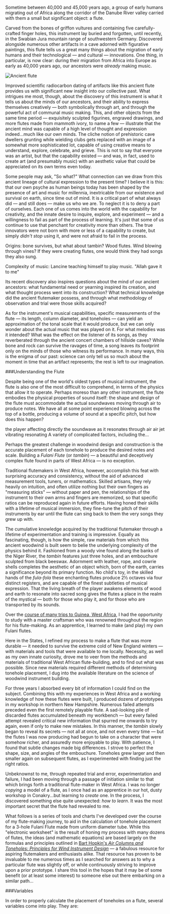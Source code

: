 Sometime between 40,000 and 45,000 years ago, a group of early humans migrating out of Africa along the corridor of the Danube River valley carried with them a small but significant object: a flute. 

Carved from the bones of griffon vultures and containing five carefully-crafted finger holes, this instrument lay buried and forgotten, until recently, in the Swabian Jura mountain range of southwestern Germany. Discovered alongside numerous other artifacts in a cave adorned with figurative paintings, this flute tells us a great many things about the migration of early humans and their technological — and cultural — innovations. One thing, in particular, is now clear: during their migration from Africa into Europe as early as 40,000 years ago, our ancestors were _already_ making music.

<img src="http://kassaflutes.com/images/ancient-flute.jpg" alt="Ancient flute" class="img-responsive">

Improved scientific radiocarbon dating of artifacts like this ancient flute provides us with significant new insight into our collective past. What intrigues me most, though, about the discovery of this instrument is what it tells us about the minds of our ancestors, and their ability to express themselves creatively — both symbolically through art, and through the powerful act of communal music making. This, and other objects from the same time period — exquisitely sculpted figurines, engraved drawings, and more flutes made from mammoth ivory, to name a few — illustrate that the ancient mind was capable of a high level of thought and expression indeed...much like our own minds. The cliche notion of prehistoric cave dwellers grunting while wielding clubs gets replaced with an image of a somewhat more sophisticated lot, capable of using creative means to understand, explore, celebrate, and grieve. This is not to say that everyone was an artist, but that the capability existed — and was, in fact, used to create art (and presumably music) with an aesthetic value that could be appreciated on its own terms even today.

Some people may ask, "So what?" What connection can we draw from this ancient lineage of cultural expression to the present time? I believe it is this: that our own psyche as human beings today has been shaped by the presence of art and music for millennia, inextricable from our existence and survival on earth, since time out of mind. It is a critical part of what always did — and still does — make us who we are. To neglect it is to deny a part of ourselves. Each one of us comes into the world with the capability for creativity, and the innate desire to inquire, explore, and experiment — and a willingness to fail as part of the process of learning. It's just that some of us continue to use that penchant for creativity more than others. The true innovators were not born with more or less of a capability to create, but simply _didn't stop_ using it, and were not afraid to fail in the process.



Origins: bone survives, but what about tambin? Wood flutes. Wind blowing through vines? If they were creating flutes, one would think they had songs they also sung.

Complexity of music: Lancine teaching himself to play music. "Allah gave it to me"

Its recent discovery also inspires questions about the mind of our ancient ancestors: what fundamental need or yearning inspired its creation, and what thought process went into its construction? What technical knowledge did the ancient flutemaker possess, and through what methodology of observation and trial were those skills acquired? 

As for the instrument's musical capabilities, specific measurements of the flute — its length, column diameter, and toneholes — can yield an approximation of the tonal scale that it would produce, but we can only wonder about the actual music that was played on it. For what melodies was it intended? What was the effect on the listener of its songs, as they reverberated through the ancient concert chambers of hillside caves? While bone and rock can survive the ravages of time, a song leaves its footprint only on the minds of those who witness its performance. In many ways, this is the enigma of our past: science can only tell us so much about the moment in time that an artifact represents; the rest is left to our imagination.



###Understanding the Flute

Despite being one of the world's oldest types of musical instrument, the flute is also one of the most difficult to comprehend, in terms of the physics that allow it to operate. Perhaps moreso than any other instrument, the flute embodies the physical properties of sound itself: the shape and design of the flute must accommodate the actual soundwaves moving through air to produce notes. We have all at some point experienced blowing across the top of a bottle, producing a volume of sound at a specific pitch, but how does this happen?

the player affecting directly the soundwave as it resonates through air
air jet vibrating resonating
A variety of complicated factors, including the...


Perhaps the greatest challenge in woodwind design and construction is the accurate placement of each tonehole to produce the desired notes and scale. 
Building a _Fulani Flute_ (or _tambin_) — a beautiful and deceptively complex flute found in parts of West Africa — is no exception.

Traditional flutemakers in West Africa, however, accomplish this feat with surprising accuracy and consistency, without the aid of advanced measurement tools, tuners, or mathematics. Skilled artisans, they rely heavily on intuition, and often utilize nothing but their own fingers as "measuring sticks" — without paper and pen, the relationships of the instrument to their own arms and fingers are memorized, so that specific ratios can be reproduced again in future efforts. Having honed their skills with a lifetime of musical immersion, they fine-tune the pitch of their instruments by ear until the flute can sing back to them the very songs they grew up with.

The cumulative knowledge acquired by the traditional flutemaker through a lifetime of experimentation and training is impressive. Equally as fascinating, though, is how the simple, raw materials from which this ancient woodwind is built seem to belie the underlying complexity of the physics behind it. Fashioned from a woody vine found along the banks of the Niger River, the _tambin_ features just three holes, and an embouchure sculpted from black beeswax. Adornment with leather, rope, and cowrie shells completes the aesthetic of an object which, born of the earth, carries a significance beyond its primary function. No child's toy, in the skilled hands of the _fula-fola_ these enchanting flutes produce 2½ octaves via four distinct registers, and are capable of the finest subtleties of musical expression. That the living breath of the player awakens elements of wood and earth to resonate into sacred song gives the flutes a place in the realm of the mystical — both for those who play it, and for those who are transported by its sounds.

<!-- need to bridge...how do we move from simple & mystical to complex math and science? -->

Over the [course of many trips to Guinea, West Africa][1], I had the opportunity to study with a master craftsman who was renowned throughout the region for his flute-making. As an apprentice, I learned to make (and play) my own Fulani flutes.

<!-- [say more about this experience and bridge into next section] ...-->

Here in the States, I refined my process to make a flute that was more durable — it needed to survive the extreme cold of New England winters — with materials and tools that were available to me locally. Necessity, as well as my own innate curiosity, drove me to veer from the methods and materials of traditional West African flute-building, and to find out what was possible. Since new materials required different methods of determining tonehole placement, I dug into the available literature on the science of woodwind instrument building.

For three years I absorbed every bit of information I could find on the subject. Combining this with my experiences in West Africa and a working knowledge of how these flutes were built, I produced dozens of prototypes in my workshop in northern New Hampshire. Numerous failed attempts preceded even the first remotely playable flute. A sad-looking pile of discarded flutes accumulated beneath my workbench — but every failed attempt revealed critical new information that spurred me onwards to try again, even if only to make new mistakes. In this manner, the _tambin_ slowly began to reveal its secrets — not all at once, and not even every time — but the flutes I was now producing had begun to take on a character that were somehow richer, and assuredly more enjoyable to play. With patience, I found that subtle changes made big differences. I strove to perfect the shape, size, and angles of the embouchure. Toneholes grew larger and then smaller again on subsequent flutes, as I experimented with finding just the right ratios.

Unbeknownst to me, through repeated trial and error, experimentation and failure, I had been moving through a passage of initiation similar to that which brings forth a traditional flute-maker in West Africa. I was no longer _copying_ a model of a flute, as I once had as an apprentice in our hot, dusty workshop in Conakry...but learning to _create_ one. In the process, I discovered something else quite unexpected: _how to learn_. It was the most important secret that the flute had revealed to me.

<p class="divider"><span class="flower db-deco"></span></p>

What follows is a series of tools and charts I've developed over the course of my flute-making journey, to aid in the calculation of tonehole placement for a 3-hole Fulani Flute made from uniform diameter tube. While this "electronic worksheet" is the result of honing my process with many dozens of flutes, the ideas (and mathematic equations) are based largely on the formulas and principles outlined in [Bart Hopkin's _Air Columns and Toneholes: Principles for Wind Instrument Design_][2] — a fabulous resource for aspiring flutemakers and enthusiasts alike. That resource has proven to be invaluable to me numerous times as I searched for answers as to why a particular flute was slightly off, or while continuously striving to improve upon a prior prototype. I share this tool in the hopes that it may be of some benefit (or at least some interest) to someone else out there embarking on a similar path...

###Variables

In order to properly calculate the placement of toneholes on a flute, several variables come into play. They are:


[1]:http://www.davekobrenski.com/djoliba-crossing/
[2]:http://windworld.com/products-page/books-cds/air-columns-and-toneholes-principles-for-wind-instrument-design/